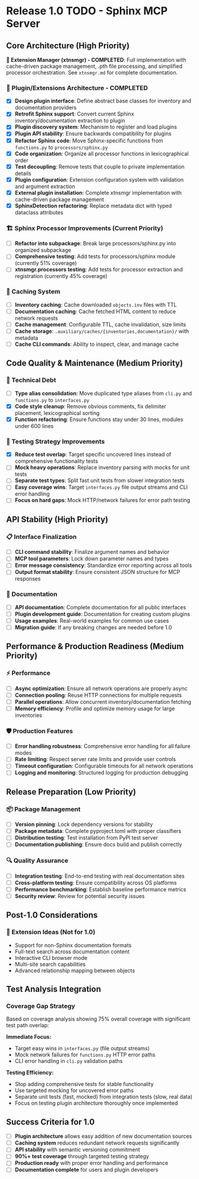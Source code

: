 # Release 1.0 TODO - Sphinx MCP Server

## Core Architecture (High Priority)

**🎉 Extension Manager (xtnsmgr) - COMPLETED**: Full implementation with cache-driven package management, .pth file processing, and simplified processor orchestration. See `xtnsmgr.md` for complete documentation.

### 🔌 Plugin/Extensions Architecture - COMPLETED
- [x] **Design plugin interface**: Define abstract base classes for inventory and documentation providers
- [x] **Retrofit Sphinx support**: Convert current Sphinx inventory/documentation extraction to plugin
- [x] **Plugin discovery system**: Mechanism to register and load plugins
- [x] **Plugin API stability**: Ensure backwards compatibility for plugins
- [x] **Refactor Sphinx code**: Move Sphinx-specific functions from `functions.py` to `processors/sphinx.py`
- [x] **Code organization**: Organize all processor functions in lexicographical order
- [x] **Test decoupling**: Remove tests that couple to private implementation details
- [x] **Plugin configuration**: Extension configuration system with validation and argument extraction
- [x] **External plugin installation**: Complete xtnsmgr implementation with cache-driven package management
- [x] **SphinxDetection refactoring**: Replace metadata dict with typed dataclass attributes

### 🏗️ Sphinx Processor Improvements (Current Priority)
- [ ] **Refactor into subpackage**: Break large processors/sphinx.py into organized subpackage
- [ ] **Comprehensive testing**: Add tests for processors/sphinx module (currently 51% coverage)
- [ ] **xtnsmgr.processors testing**: Add tests for processor extraction and registration (currently 45% coverage)

### 💾 Caching System
- [ ] **Inventory caching**: Cache downloaded `objects.inv` files with TTL
- [ ] **Documentation caching**: Cache fetched HTML content to reduce network requests
- [ ] **Cache management**: Configurable TTL, cache invalidation, size limits
- [ ] **Cache storage**: `.auxiliary/caches/{inventories,documentation}/` with metadata
- [ ] **Cache CLI commands**: Ability to inspect, clear, and manage cache

## Code Quality & Maintenance (Medium Priority)

### 🔧 Technical Debt
- [ ] **Type alias consolidation**: Move duplicated type aliases from `cli.py` and `functions.py` to `interfaces.py`
- [x] **Code style cleanup**: Remove obvious comments, fix delimiter placement, lexicographical sorting
- [x] **Function refactoring**: Ensure functions stay under 30 lines, modules under 600 lines

### 🧪 Testing Strategy Improvements
- [x] **Reduce test overlap**: Target specific uncovered lines instead of comprehensive functionality tests
- [ ] **Mock heavy operations**: Replace inventory parsing with mocks for unit tests
- [ ] **Separate test types**: Split fast unit tests from slower integration tests
- [ ] **Easy coverage wins**: Target `interfaces.py` file output streams and CLI error handling
- [ ] **Focus on hard gaps**: Mock HTTP/network failures for error path testing

## API Stability (High Priority)

### 📋 Interface Finalization
- [ ] **CLI command stability**: Finalize argument names and behavior
- [ ] **MCP tool parameters**: Lock down parameter names and types
- [ ] **Error message consistency**: Standardize error reporting across all tools
- [ ] **Output format stability**: Ensure consistent JSON structure for MCP responses

### 📖 Documentation
- [ ] **API documentation**: Complete documentation for all public interfaces
- [ ] **Plugin development guide**: Documentation for creating custom plugins
- [ ] **Usage examples**: Real-world examples for common use cases
- [ ] **Migration guide**: If any breaking changes are needed before 1.0

## Performance & Production Readiness (Medium Priority)

### ⚡ Performance
- [ ] **Async optimization**: Ensure all network operations are properly async
- [ ] **Connection pooling**: Reuse HTTP connections for multiple requests
- [ ] **Parallel operations**: Allow concurrent inventory/documentation fetching
- [ ] **Memory efficiency**: Profile and optimize memory usage for large inventories

### 🛡️ Production Features
- [ ] **Error handling robustness**: Comprehensive error handling for all failure modes
- [ ] **Rate limiting**: Respect server rate limits and provide user controls
- [ ] **Timeout configuration**: Configurable timeouts for all network operations
- [ ] **Logging and monitoring**: Structured logging for production debugging

## Release Preparation (Low Priority)

### 📦 Package Management
- [ ] **Version pinning**: Lock dependency versions for stability
- [ ] **Package metadata**: Complete pyproject.toml with proper classifiers
- [ ] **Distribution testing**: Test installation from PyPI test server
- [ ] **Documentation publishing**: Ensure docs build and publish correctly

### 🔍 Quality Assurance
- [ ] **Integration testing**: End-to-end testing with real documentation sites
- [ ] **Cross-platform testing**: Ensure compatibility across OS platforms
- [ ] **Performance benchmarking**: Establish baseline performance metrics
- [ ] **Security review**: Review for potential security issues

## Post-1.0 Considerations

### 🌟 Extension Ideas (Not for 1.0)
- Support for non-Sphinx documentation formats
- Full-text search across documentation content
- Interactive CLI browser mode
- Multi-site search capabilities
- Advanced relationship mapping between objects

## Test Analysis Integration

### Coverage Gap Strategy
Based on coverage analysis showing 75% overall coverage with significant test path overlap:

**Immediate Focus:**
- Target easy wins in `interfaces.py` (file output streams)
- Mock network failures for `functions.py` HTTP error paths
- CLI error handling in `cli.py` validation paths

**Testing Efficiency:**
- Stop adding comprehensive tests for stable functionality
- Use targeted mocking for uncovered error paths
- Separate unit tests (fast, mocked) from integration tests (slow, real data)
- Focus on testing plugin architecture thoroughly once implemented

## Success Criteria for 1.0

- [ ] **Plugin architecture** allows easy addition of new documentation sources
- [ ] **Caching system** reduces redundant network requests significantly
- [ ] **API stability** with semantic versioning commitment
- [ ] **90%+ test coverage** through targeted testing strategy
- [ ] **Production ready** with proper error handling and performance
- [ ] **Documentation complete** for users and plugin developers